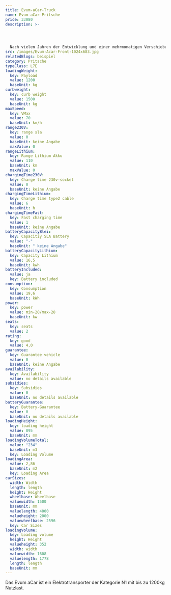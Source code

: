 ```yaml
---
title: Evum-aCar-Truck
name: Evum-aCar-Pritsche
price: 33080
description: >-
  



  Nach vielen Jahren der Entwicklung und einer mehrmonatigen Verschiebung des Produktionsstarts durch die Corona-Krise, ist das Evum A -Car nun seit Juni 2020 auf dem Markt. Ursprünglich wurde der kräftige Elektrotransporter für Entwicklungs- und Schwellenländern entwickelt, wo er in der Landwirtschaft und der Industrie zum Einsatz kommen sollte. Während der Entstehungsphase wurde aber klar, dass das Fahrzeug auch für den europäischen Markt attraktiv sein könnte.
src: /images/Evum-Acar-Front-1024x683.jpg
relatedBlogs: beispiel
category: Pritsche
typeClass: L7E
loadingWeight:
  key: Payload
  value: 1200
  baseUnit: kg
curbweight:
  key: curb weight
  value: 1500
  baseUnit: kg
maxSpeed:
  key: VMax
  value: 70
  baseUnit: km/h
range230V:
  key: range sla
  value: 0
  baseUnit: keine Angabe
  maxValue: 0
rangeLithium:
  key: Range Lithium Akku
  value: 110
  baseUnit: km
  maxValue: 0
chargingTime230V:
  key: Charge time 230v-socket
  value: 0
  baseUnit: keine Angabe
chargingTimeLithium:
  key: Charge time type2 cable
  value: 6
  baseUnit: h
chargingTimeFast:
  key: Fast charging time
  value: 1
  baseUnit: keine Angabe
batteryCapacityBlei:
  key: Capacitiy SLA Battery
  value: "-"
  baseUnit: " keine Angabe"
batteryCapacityLithium:
  key: Capacity Lithium
  value: 16,5
  baseUnit: kwh
batteryIncluded:
  value: ja
  key: Battery included
consumption:
  key: Consumption
  value: 19,6
  baseUnit: kWh
power:
  key: power
  value: min-20/max-28
  baseUnit: kw
seats:
  key: seats
  value: 2
rating:
  key: good
  value: 4,0
guarantee:
  key: Guarantee vehicle
  value: 0
  baseUnit: keine Angabe
availability:
  key: Availability
  value: no details available
subsidies:
  key: Subsidies
  value: 0
  baseUnit: no details available
batteryGuarantee:
  key: Battery-Guarantee
  value: 0
  baseUnit: no details available
loadingHeight:
  key: loading height
  value: 895
  baseUnit: mm
loadingVolumeTotal:
  value: "234"
  baseUnit: m3
  key: Loading Volume
loadingArea:
  value: 2,86
  baseUnit: m2
  key: Loading Area
carSizes:
  width: Width
  length: length
  height: Height
  wheelbase: Wheelbase
  valuewidth: 1500
  baseUnit: mm
  valuelength: 4000
  valueheight: 2000
  valuewheelbase: 2596
  key: Car Sizes
loadingVolume:
  key: Loading volume
  height: Height
  valueheight: 352
  width: width
  valuewidth: 1608
  valuelength: 1778
  length: length
  baseUnit: mm
---
```


Das Evum aCar ist ein Elektrotransporter der Kategorie N1 mit bis zu 1200kg Nutzlast.
